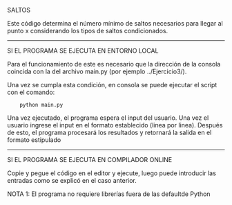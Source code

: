 SALTOS

Este código determina el número mínimo de saltos necesarios para llegar al punto x considerando los tipos de saltos condicionados.

_____________________________________________________________________________________________
SI EL PROGRAMA SE EJECUTA EN ENTORNO LOCAL

Para el funcionamiento de este es necesario que la dirección de la consola coincida con la del archivo main.py (por ejemplo ../Ejercicio3/).

Una vez se cumpla esta condición, en consola se puede ejecutar el script con el comando:

        python main.py

Una vez ejecutado, el programa espera el input del usuario. Una vez el usuario ingrese el input en el formato establecido (linea por linea). Después de esto, el programa procesará los resultados y retornará la salida en el formato estipulado

_____________________________________________________________________________________________
SI EL PROGRAMA SE EJECUTA EN COMPILADOR ONLINE

Copie y pegue el código en el editor y ejecute, luego puede introducir las entradas como se explicó en el caso anterior.

NOTA 1: El programa no requiere librerías fuera de las defaultde Python
